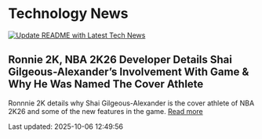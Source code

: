 # Technology News

[![Update README with Latest Tech News](https://github.com/tcdtist/daily-tech-digest/actions/workflows/main.yml/badge.svg)](https://github.com/tcdtist/daily-tech-digest/actions/workflows/main.yml)

## Ronnie 2K, NBA 2K26 Developer Details Shai Gilgeous-Alexander’s Involvement With Game & Why He Was Named The Cover Athlete
Ronnnie 2K details why Shai Gilgeous-Alexander is the cover athlete of NBA 2K26 and some of the new features in the game.
[Read more](https://www.forbes.com/sites/djsiddiqi/2025/10/06/ronnie-2k-nba-2k26-developer-details-shai-gilgeous-alexanders-involvement-with-game--why-he-was-named-the-cover-athlete/)



Last updated: 2025-10-06 12:49:56